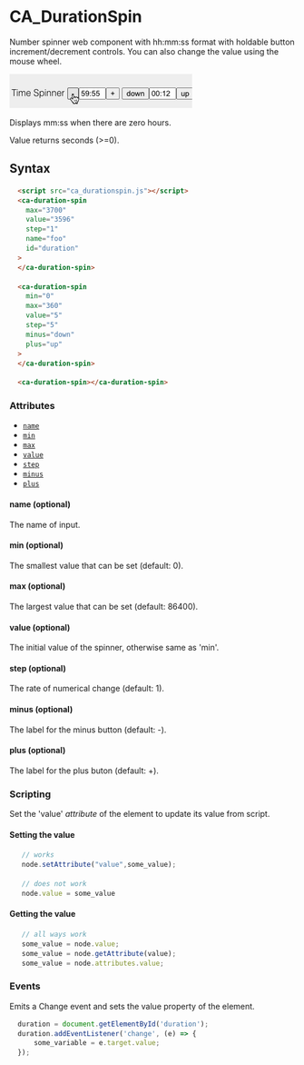 # CA_DurationSpin

Number spinner web component with hh:mm:ss format with holdable button increment/decrement controls. You can also change the value using the mouse wheel.

![example](screenshot.gif)

Displays mm:ss when there are zero hours.

Value returns seconds (>=0).

## Syntax

```html
  <script src="ca_durationspin.js"></script>
  <ca-duration-spin
    max="3700"
    value="3596"
    step="1"
    name="foo"
    id="duration"
  >
  </ca-duration-spin>

  <ca-duration-spin
    min="0"
    max="360"
    value="5"
    step="5"
    minus="down"
    plus="up"
  >
  </ca-duration-spin>

  <ca-duration-spin></ca-duration-spin>
```

### Attributes

- [`name`](#name-optional)
- [`min`](#min-optional)
- [`max`](#max-optional)
- [`value`](#value-optional)
- [`step`](#step-optional)
- [`minus`](#minus-optional)
- [`plus`](#plus-optional)

#### name (optional)

The name of input.

#### min (optional)

The smallest value that can be set (default: 0).

#### max (optional)

The largest value that can be set (default: 86400).

#### value (optional)

The initial value of the spinner, otherwise same as 'min'.

#### step (optional)

The rate of numerical change (default: 1).

#### minus (optional)

The label for the minus button (default: -).

#### plus (optional)

The label for the plus buton (default: +).

### Scripting

Set the 'value' *attribute* of the element to update its value from script.

#### Setting the value
```js
   // works
   node.setAttribute("value",some_value);
   
   // does not work
   node.value = some_value
```

#### Getting the value
```js
   // all ways work
   some_value = node.value;
   some_value = node.getAttribute(value);
   some_value = node.attributes.value;
```   

### Events

Emits a Change event and sets the value property of the element.

```js
  duration = document.getElementById('duration');
  duration.addEventListener('change', (e) => {
      some_variable = e.target.value;
  });
```
